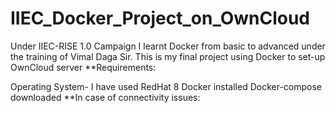 # IIEC_Docker_Project_on_OwnCloud

Under IIEC-RISE 1.0 Campaign I learnt Docker from basic to advanced under the training of Vimal Daga Sir. This is my final project using Docker to set-up OwnCloud server
**Requirements:

   Operating System- I have used RedHat 8
   Docker installed
   Docker-compose downloaded
**In case of connectivity issues:
    
    
